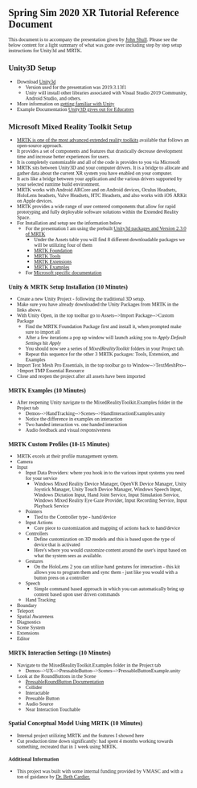 <style>
body {
    font-family: "JetBrains Mono";
    src: url(../Fonts/JetBrainsMono-Regular.ttf);
    font-size: 10px;
}
.center {
  display: block;
  margin-left: auto;
  margin-right: auto;
  width: 50%;
}
</style>

# Spring Sim 2020 XR Tutorial Reference Document

This document is to accompany the presentation given by [John Shull](JShull@odu.edu). Please see the below content for a light summary of what was gone over including step by step setup instructions for Unity3d and MRTK.

## Unity3D Setup

* Download [Unity3d](https://unity3d.com/get-unity/download)
  * Version used for the presentation was 2019.3.13f1
  * Unity will install other libraries associated with Visual Studio 2019 Community, Android Studio, and others.
* More information on [getting familiar with Unity](https://learn.unity.com/)
* Example Documentation [Unity3D gives out for Educators](https://connect-prd-cdn.unity.com/20190618/9ae41f5a-3249-401e-809e-a9ddf939dadf_Scope_and_Sequence.pdf)

## Microsoft Mixed Reality Toolkit Setup

* [MRTK is one of the most advanced extended reality toolkits](https://microsoft.github.io/MixedRealityToolkit-Unity/README.html) available that follows an open-source approach.
* It provides a set of components and features that drastically decrease development time and increase better experiences for users.
* It is completely customizable and all of the code is provides to you via Microsoft
* MRTK sits between Unity3D and your computer drivers. It is a bridge to allocate and gather data about the current XR system you have enabled on your computer.
* It acts like a bridge between your application and the various drivers supported by your selected runtime build environment.
* MRTK works with Android ARCore and on Android devices, Oculus Headsets, HoloLens headsets, Valve Headsets, HTC Headsets, and also works with iOS ARKit on Apple devices.
* MRTK provides a wide range of user centered components that allow for rapid prototyping and fully deployable software solutions within the Extended Reality Space.
* For Installation and setup see the information below
  * For the presentation I am using the prebuilt [Unity3d packages and Version 2.3.0 of MRTK](https://github.com/Microsoft/MixedRealityToolkit-Unity/releases)
    * Under the Assets table you will find 8 different downloadable packages we will be utilizing four of them
    * [MRTK Foundation]("https://github.com/microsoft/MixedRealityToolkit-Unity/releases/download/v2.3.0/Microsoft.MixedReality.Toolkit.Unity.Foundation.2.3.0.unitypackage")
    * [MRTK Tools]("https://github.com/microsoft/MixedRealityToolkit-Unity/releases/download/v2.3.0/Microsoft.MixedReality.Toolkit.Unity.Tools.2.3.0.unitypackage")
    * [MRTK Extensions]("https://github.com/microsoft/MixedRealityToolkit-Unity/releases/download/v2.3.0/Microsoft.MixedReality.Toolkit.Unity.Extensions.2.3.0.unitypackage")
    * [MRTK Examples]("https://github.com/microsoft/MixedRealityToolkit-Unity/releases/download/v2.3.0/Microsoft.MixedReality.Toolkit.Unity.Examples.2.3.0.unitypackage")
  * For [Microsoft specific documentation]("https://microsoft.github.io/MixedRealityToolkit-Unity/Documentation/GettingStartedWithTheMRTK.html")

### Unity & MRTK Setup Installation (10 Minutes)

* Create a new Unity Project - following the traditional 3D setup.
* Make sure you have already downloaded the Unity Packages from MRTK in the links above.
* With Unity Open, in the top toolbar go to Assets-->Import Package-->Custom Package
  * Find the MRTK Foundation Package first and install it, when prompted make sure to import all
  * After a few iterations a pop up window will launch asking you to *Apply Default Settings* hit _Apply_
  * You should now see a series of _MixedRealityToolkit_ folders in your Project tab.
  * Repeat this sequence for the other 3 MRTK packages: Tools, Extension, and Examples
* Import Text Mesh Pro Essentials, in the top toolbar go to Window-->TextMeshPro-->Import TMP Essential Resource
* Close and reopen the project after all assets have been imported

### MRTK Examples (10 Minutes)

* After reopening Unity navigate to the MixedRealityToolkit.Examples folder in the Project tab
  * Demos-->HandTracking-->Scenes-->HandInteractionExamples.unity
  * Notice the difference in examples on interaction
  * Two handed interaction vs. one handed interaction
  * Audio feedback and visual responsiveness

### MRTK Custom Profiles (10-15 Minutes)

* MRTK excels at their profile management system.
* Camera
* Input
  * Input Data Providers: where you hook in to the various input systems you need for your service
    * Windows Mixed Reality Device Manager, OpenVR Device Manager, Unity Joystick Manager, Unity Touch Device Manager, Windows Speech Input, Windows Dictation Input, Hand Joint Service, Input Simulation Service, Windows Mixed Reality Eye Gaze Provider, Input Recording Service, Input Playback Service
  * Pointers
    * Tied to the Controller type - hand/device
  * Input Actions
    * Core piece to customization and mapping of actions back to hand/device
  * Controllers
    * Define customization on 3D models and this is based upon the type of device that is activated
    * Here's where you would customize content around the user's input based on what the system sees as available.
  * Gestures
    * On the HoloLens 2 you can utilize hand gestures for interaction - this kit allows you to program them and sync them - just like you would with a button press on a controller
  * Speech
    * Simple command based approach in which you can automatically bring up content based upon user driven commands
  * Hand Tracking
* Boundary
* Teleport
* Spatial Awareness
* Diagnostics
* Scene System
* Extensions
* Editor

### MRTK Interaction Settings (10 Minutes)

* Navigate to the MixedRealityToolkit.Examples folder in the Project tab
  * Demos-->UX-->PressableButton-->Scenes-->PressableButtonExample.unity
* Look at the RoundButtons in the Scene
  * [PressableRoundButton Documentation](https://microsoft.github.io/MixedRealityToolkit-Unity/Documentation/README_Button.html)
  * Collider
  * Interactable
  * Pressable Button
  * Audio Source
  * Near Interaction Touchable

### Spatial Conceptual Model Using MRTK (10 Minutes)

* Internal project utilizing MRTK and the features I showed here
* Cut production time down significantly: had spent 4 months working towards something, recreated that in 1 week using MRTK.

#### Additional Information

* This project was built with some internal funding provided by VMASC and with a ton of guidance by [Dr. Beth Cardier.](http://info.bethcardier.com/index.php/models/)
